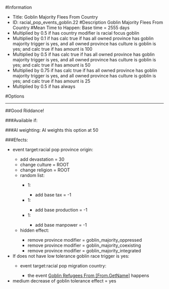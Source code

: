 #Information
 - Title: Goblin Majority Flees From Country
 - ID: racial_pop_events_goblin.22
#Description
Goblin Majority Flees From Country
#Mean Time to Happen:
Base time = 2555 days
 - Multiplied by 0.5 if has country modifier is racial focus goblin
 - Multiplied by 0.1 if has calc true if has all owned province has goblin majority trigger is yes, and all owned province has culture is goblin is yes; and calc true if has amount is 100
 - Multiplied by 0.5 if has calc true if has all owned province has goblin majority trigger is yes, and all owned province has culture is goblin is yes; and calc true if has amount is 50
 - Multiplied by 0.75 if has calc true if has all owned province has goblin majority trigger is yes, and all owned province has culture is goblin is yes; and calc true if has amount is 25
 - Multiplied by 0.5 if has always

#Options

___
##Good Riddance!

###Available if:


###AI weighting:
AI weights this option at 50


###Efects:<ul><li>event target:racial pop province origin:</li><ul><li>add devastation = 30</li><li>change culture = ROOT</li><li>change religion = ROOT</li><li>random list:</li><ul><li>1:</li><ul><li>add base tax = -1</li></ul><li>1:</li><ul><li>add base production = -1</li></ul><li>1:</li><ul><li>add base manpower = -1</li></ul></ul><li>hidden effect:</li><ul><li>remove province modifier = goblin_majority_oppressed</li><li>remove province modifier = goblin_majority_coexisting</li><li>remove province modifier = goblin_majority_integrated</li></ul></ul><li>If does not have low tolerance goblin race trigger is yes:</li><ul><li>event target:racial pop migration country:</li><ul><li>the event [Goblin Refugees From [From.GetName]](../events/goblin_refugees_from_from_getname.md) happens</li></ul></ul><li>medium decrease of goblin tolerance effect = yes</li></ul>
